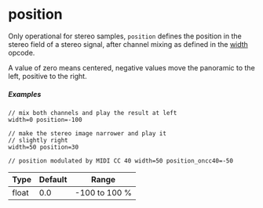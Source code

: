 # position

Only operational for stereo samples, `position` defines the position in the stereo
field of a stereo signal, after channel mixing as defined in the [width](width)
opcode.

A value of zero means centered, negative values move the panoramic to the left,
positive to the right.

##### Examples

```
// mix both channels and play the result at left
width=0 position=-100

// make the stereo image narrower and play it
// slightly right
width=50 position=30

// position modulated by MIDI CC 40 width=50 position_oncc40=-50
```

| Type  | Default | Range         |
| ---   | ---     | ---           |
| float | 0.0     | -100 to 100 % |
